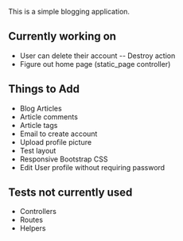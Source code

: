 This is a simple blogging application.

Currently working on
----
* User can delete their account -- Destroy action
* Figure out home page (static_page controller)

Things to Add
----
* Blog Articles
* Article comments
* Article tags
* Email to create account
* Upload profile picture
* Test layout
* Responsive Bootstrap CSS
* Edit User profile without requiring password

Tests not currently used
----
* Controllers
* Routes
* Helpers